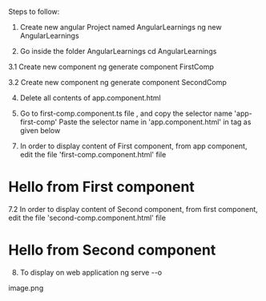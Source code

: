Steps to follow:

1. Create new angular Project named AngularLearnings
ng new AngularLearnings

2. Go inside the folder AngularLearnings
cd AngularLearnings

3.1 Create new component
ng generate component FirstComp

3.2 Create new component
ng generate component SecondComp

4. Delete all contents of app.component.html

5. Go to first-comp.component.ts file , and copy the selector name 'app-first-comp'
   Paste the selector name in 'app.component.html' in tag as given below

<app-first-comp></app-first-comp>

7. In order to display content of First component, from app component, edit the file 'first-comp.component.html' file

<h1>Hello from First component</h1>
<app-second-comp></app-second-comp>

7.2 In order to display content of Second component, from first component, edit the file 'second-comp.component.html' file
<h1>Hello from Second component</h1>

8. To display on web application
ng serve --o

image.png


